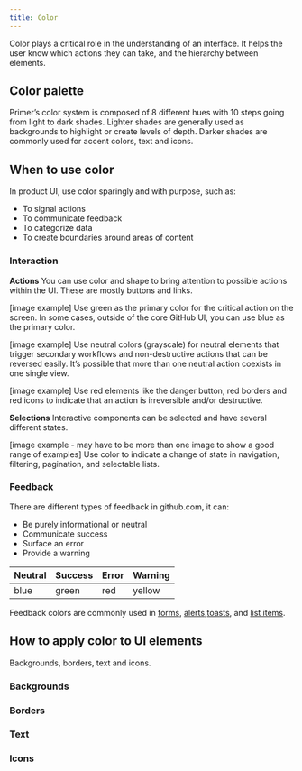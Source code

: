 ```yaml
---
title: Color
---
```


Color plays a critical role in the understanding of an interface. It helps the user know which actions
they can take, and the hierarchy between elements.

## Color palette
Primer’s color system is composed of 8 different hues with 10 steps going from light to dark shades.
Lighter shades are generally used as backgrounds to highlight or create levels of depth.
Darker shades are commonly used for accent colors, text and icons.

## When to use color

In product UI, use color sparingly and with purpose, such as:
- To signal actions
- To communicate feedback
- To categorize data
- To create boundaries around areas of content

### Interaction

**Actions**
You can use color and shape to bring attention to possible actions within the UI. 
These are mostly buttons and links.

[image example]
Use green as the primary color for the critical action on the screen. 
In some cases, outside of the core GitHub UI, you can use blue as the primary color.

[image example]
Use neutral colors (grayscale) for neutral elements that trigger secondary workflows
and non-destructive actions that can be reversed easily. 
It’s possible that more than one neutral action coexists in one single view.

[image example]
Use red elements like the danger button, red borders and red icons to indicate 
that an action is irreversible and/or destructive.

**Selections**
Interactive components can be selected and have several different states.

[image example - may have to be more than one image to show a good range of examples]
Use color to indicate a change of state in navigation, filtering, pagination, and selectable lists.


### Feedback
There are different types of feedback in github.com, it can:

- Be purely informational or neutral
- Communicate success
- Surface an error
- Provide a warning

| Neutral | Success | Error | Warning |
| ------- | ------- | ----- | ------- |
| blue    | green   | red   | yellow  |

Feedback colors are commonly used in [forms](https://primer.style/css/components/alerts#colors), [alerts](https://primer.style/css/components/alerts),[toasts](https://primer.style/css/components/toasts#variations), and [list items](https://primer.style/css/components/select-menu#list-items).


## How to apply color to UI elements
Backgrounds, borders, text and icons. 

### Backgrounds
### Borders
### Text
### Icons
